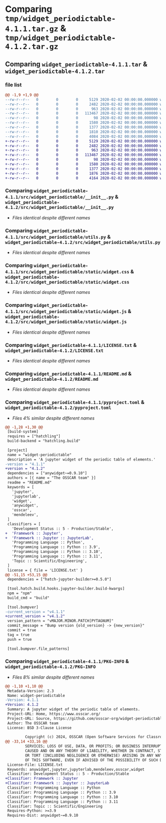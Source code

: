 # Comparing `tmp/widget_periodictable-4.1.1.tar.gz` & `tmp/widget_periodictable-4.1.2.tar.gz`

## Comparing `widget_periodictable-4.1.1.tar` & `widget_periodictable-4.1.2.tar`

### file list

```diff
@@ -1,9 +1,9 @@
--rw-r--r--   0        0        0     5129 2020-02-02 00:00:00.000000 widget_periodictable-4.1.1/src/widget_periodictable/__init__.py
--rw-r--r--   0        0        0     2482 2020-02-02 00:00:00.000000 widget_periodictable-4.1.1/src/widget_periodictable/utils.py
--rw-r--r--   0        0        0      963 2020-02-02 00:00:00.000000 widget_periodictable-4.1.1/src/widget_periodictable/static/widget.css
--rw-r--r--   0        0        0   113467 2020-02-02 00:00:00.000000 widget_periodictable-4.1.1/src/widget_periodictable/static/widget.js
--rw-r--r--   0        0        0       98 2020-02-02 00:00:00.000000 widget_periodictable-4.1.1/.gitignore
--rw-r--r--   0        0        0     1580 2020-02-02 00:00:00.000000 widget_periodictable-4.1.1/LICENSE.txt
--rw-r--r--   0        0        0     1377 2020-02-02 00:00:00.000000 widget_periodictable-4.1.1/README.md
--rw-r--r--   0        0        0     1810 2020-02-02 00:00:00.000000 widget_periodictable-4.1.1/pyproject.toml
--rw-r--r--   0        0        0     4084 2020-02-02 00:00:00.000000 widget_periodictable-4.1.1/PKG-INFO
+-rw-r--r--   0        0        0     5129 2020-02-02 00:00:00.000000 widget_periodictable-4.1.2/src/widget_periodictable/__init__.py
+-rw-r--r--   0        0        0     2482 2020-02-02 00:00:00.000000 widget_periodictable-4.1.2/src/widget_periodictable/utils.py
+-rw-r--r--   0        0        0      963 2020-02-02 00:00:00.000000 widget_periodictable-4.1.2/src/widget_periodictable/static/widget.css
+-rw-r--r--   0        0        0   113467 2020-02-02 00:00:00.000000 widget_periodictable-4.1.2/src/widget_periodictable/static/widget.js
+-rw-r--r--   0        0        0       98 2020-02-02 00:00:00.000000 widget_periodictable-4.1.2/.gitignore
+-rw-r--r--   0        0        0     1580 2020-02-02 00:00:00.000000 widget_periodictable-4.1.2/LICENSE.txt
+-rw-r--r--   0        0        0     1377 2020-02-02 00:00:00.000000 widget_periodictable-4.1.2/README.md
+-rw-r--r--   0        0        0     1876 2020-02-02 00:00:00.000000 widget_periodictable-4.1.2/pyproject.toml
+-rw-r--r--   0        0        0     4164 2020-02-02 00:00:00.000000 widget_periodictable-4.1.2/PKG-INFO
```

### Comparing `widget_periodictable-4.1.1/src/widget_periodictable/__init__.py` & `widget_periodictable-4.1.2/src/widget_periodictable/__init__.py`

 * *Files identical despite different names*

### Comparing `widget_periodictable-4.1.1/src/widget_periodictable/utils.py` & `widget_periodictable-4.1.2/src/widget_periodictable/utils.py`

 * *Files identical despite different names*

### Comparing `widget_periodictable-4.1.1/src/widget_periodictable/static/widget.css` & `widget_periodictable-4.1.2/src/widget_periodictable/static/widget.css`

 * *Files identical despite different names*

### Comparing `widget_periodictable-4.1.1/src/widget_periodictable/static/widget.js` & `widget_periodictable-4.1.2/src/widget_periodictable/static/widget.js`

 * *Files identical despite different names*

### Comparing `widget_periodictable-4.1.1/LICENSE.txt` & `widget_periodictable-4.1.2/LICENSE.txt`

 * *Files identical despite different names*

### Comparing `widget_periodictable-4.1.1/README.md` & `widget_periodictable-4.1.2/README.md`

 * *Files identical despite different names*

### Comparing `widget_periodictable-4.1.1/pyproject.toml` & `widget_periodictable-4.1.2/pyproject.toml`

 * *Files 4% similar despite different names*

```diff
@@ -1,28 +1,30 @@
 [build-system]
 requires = ["hatchling"]
 build-backend = "hatchling.build"
 
 [project]
 name = "widget-periodictable"
 description = 'A jupyter widget of the periodic table of elements.'
-version = "4.1.1"
+version = "4.1.2"
 dependencies = ["anywidget~=0.9.10"]
 authors = [{ name = "The OSSCAR team" }]
 readme = "README.md"
 keywords = [
   'jupyter',
   'jupyterlab',
   'widget',
   'anywidget',
   'osscar',
   'mendeleev',
 ]
 classifiers = [
   'Development Status :: 5 - Production/Stable',
+  'Framework :: Jupyter',
+  'Framework :: Jupyter :: JupyterLab',
   'Programming Language :: Python',
   'Programming Language :: Python :: 3.9',
   'Programming Language :: Python :: 3.10',
   'Programming Language :: Python :: 3.11',
   'Topic :: Scientific/Engineering',
 ]
 license = { file = 'LICENSE.txt' }
@@ -51,15 +53,15 @@
 dependencies = ["hatch-jupyter-builder>=0.5.0"]
 
 [tool.hatch.build.hooks.jupyter-builder.build-kwargs]
 npm = "npm"
 build_cmd = "build"
 
 [tool.bumpver]
-current_version = "v4.1.1"
+current_version = "v4.1.2"
 version_pattern = "vMAJOR.MINOR.PATCH[PYTAGNUM]"
 commit_message = "Bump version {old_version} -> {new_version}"
 commit = true
 tag = true
 push = true
 
 [tool.bumpver.file_patterns]
```

### Comparing `widget_periodictable-4.1.1/PKG-INFO` & `widget_periodictable-4.1.2/PKG-INFO`

 * *Files 8% similar despite different names*

```diff
@@ -1,10 +1,10 @@
 Metadata-Version: 2.3
 Name: widget-periodictable
-Version: 4.1.1
+Version: 4.1.2
 Summary: A jupyter widget of the periodic table of elements.
 Project-URL: Home, https://www.osscar.org/
 Project-URL: Source, https://github.com/osscar-org/widget-periodictable
 Author: The OSSCAR team
 License: BSD 3-Clause License
         
         Copyright (c) 2024, OSSCAR (Open Software Services for Classrooms and Research)
@@ -33,14 +33,16 @@
         SERVICES; LOSS OF USE, DATA, OR PROFITS; OR BUSINESS INTERRUPTION) HOWEVER
         CAUSED AND ON ANY THEORY OF LIABILITY, WHETHER IN CONTRACT, STRICT LIABILITY,
         OR TORT (INCLUDING NEGLIGENCE OR OTHERWISE) ARISING IN ANY WAY OUT OF THE USE
         OF THIS SOFTWARE, EVEN IF ADVISED OF THE POSSIBILITY OF SUCH DAMAGE.
 License-File: LICENSE.txt
 Keywords: anywidget,jupyter,jupyterlab,mendeleev,osscar,widget
 Classifier: Development Status :: 5 - Production/Stable
+Classifier: Framework :: Jupyter
+Classifier: Framework :: Jupyter :: JupyterLab
 Classifier: Programming Language :: Python
 Classifier: Programming Language :: Python :: 3.9
 Classifier: Programming Language :: Python :: 3.10
 Classifier: Programming Language :: Python :: 3.11
 Classifier: Topic :: Scientific/Engineering
 Requires-Python: >=3.9
 Requires-Dist: anywidget~=0.9.10
```

